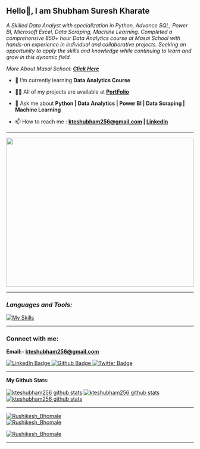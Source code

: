 **<h2> Hello👋, I am Shubham Suresh Kharate</h2>**   
    
<p class="empty"><em>   
A Skilled Data Analyst with specialization in Python, Advance SQL, Power BI, Microsoft Excel, Data Scraping, Machine Learning. Completed a comprehensive 850+ hour Data Analytics course at Masai School with hands-on experience in individual and collaborative projects. Seeking an opportunity to apply the skills and knowledge while continuing to learn and grow in this dynamic field.
<p>More About Masai School:  <a href="https://masaischool.com/" target="_blank"><b>Click Here</b></a></p>
</em></p>
  
<!-- **<h2>Work Experiance</h2>**
<p>
 I worked in the Quality Control department at NRB Bearings LTD., specifically focusing on plastic cage bearings. As a Graduate Apprentice, my role involved the following core responsibilities over the span of one year: 
 
 1. Compiling and delivering inspection reports and test samples to our valued customers
 2. Creating and submitting PPAP (Production Part Approval Process) documents to customers, ensuring their validation and approval.
 3. Conducting audits of Product Control plans and carrying out inspections before dispatch to maintain quality standards. -->

</p>
 
 
- 🌱 I’m currently learning **Data Analytics Course**

- 👨‍💻 All of my projects are available at <a href='https://kteshubham256.github.io/' target="_blank" ><b>PortFolio</b></a>

- 💬 Ask me about **Python | Data Analytics | Power BI | Data Scraping | Machine Learning**


- 📫 How to reach me : **[kteshubham256@gmail.com](mailto:kteshubham256@gmail.com) | [LinkedIn](https://www.linkedin.com/in/shubham-kharate/)**

<!-- - 📄 Know about my experiences [name](link should be added here) -->
---


<img align="center" width="100%" height="400px" src="https://github.com/rbhomale17/rbhomale17/assets/121092445/5809b6eb-0447-4f8b-a4e8-4fb8149528ef">
 
<!-- <img align="center" width="100%" height="400px" src="https://meeteasy-main-server.onrender.com/photos/files/6491ec17b6cd5f116897c0f2"  alt="main.gif"> -->

---
**<i><h3 align="left">Languages and Tools:</h3></i>**

  <div align="left">

   [![My Skills](https://skillicons.dev/icons?i=python,mongodb,github,vscode,mysql,replit,git)](#)

  </div>

--- 
**<h3 align="left">Connect with me:</h3>**

**Email:- kteshubham256@gmail.com**

<div id="badges">
  <a href="https://www.linkedin.com/in/shubham-kharate">
    <img src="https://img.shields.io/badge/LinkedIn-blue?style=for-the-badge&logo=linkedin&logoColor=white" alt="LinkedIn Badge"/>
  </a>
  <a href="https://kteshubham256.github.io/">
    <img src="https://img.shields.io/badge/portfolio-black?style=for-the-badge&logo=github&logoColor=white" alt="Github Badge"/>
  </a>
<!--   <a href="your-twitter-URL">
    <img src="https://img.shields.io/badge/Twitter-blue?style=for-the-badge&logo=twitter&logoColor=white" alt="Twitter Badge"/>
  </a> -->
  <a href="#">
    <img src="https://komarev.com/ghpvc/?style=for-the-badge&username=kteshubham256" alt="Twitter Badge"/>
  </a>
</div>

<p align="left">
</p>

---



**My Github Stats:**

 <a href="https://github.com/kteshubham256"><img align="center" src="https://github-readme-stats.vercel.app/api?username=kteshubham256&show_icons=true&include_all_commits=true&theme=buefy&hide_border=true" alt="kteshubham256 github stats" /></a>  <a href="https://github.com/kteshubham256"><img align="center" src="https://github-readme-stats.vercel.app/api/top-langs/?username=kteshubham256&layout=compact&theme=buefy&hide_border=true" alt="kteshubham256 github stats" /></a>   <a href="https://github.com/kteshubham256"><img align="center" src="https://github-readme-streak-stats.herokuapp.com/?user=kteshubham256&" alt="kteshubham256 github stats" /></a>  

<!-- <div style="display: grid; grid-template-columns: repeat(2, 500px);">
 <img class="img" height:"120%" src="https://github-readme-stats.vercel.app/api?username=kteshubham256&show_icons=true" />
 <img class="img" height:"150%" src="https://github-readme-stats.vercel.app/api/top-langs/?username=kteshubham256&layout=compact" />
 <!-- --- -->
 <!-- <img class="img" height:"150%" align="center" src="https://github-readme-streak-stats.herokuapp.com/?user=kteshubham256&" alt="Rushikesh_Bhomale" /> -->
 <!-- </div> -->

<!-- <p align="left"> <img class="img" height:"150%" align="center" src="https://github-readme-streak-stats.herokuapp.com/?user=kteshubham256&" alt="Rushikesh_Bhomale" /></a> </p> -->

---

 <a href="https://github.com/kteshubham256"><img src="https://github-profile-trophy.vercel.app/?username=kteshubham256" alt="Rushikesh_Bhomale" /></a>  
  <a href="https://github.com/kteshubham256"><img src="https://github-contributor-stats.vercel.app/api?username=kteshubham256&limit=5&combine_all_yearly_contributions=true" alt="Rushikesh_Bhomale" /></a>  

<a href="https://github.com/kteshubham256"><img src="https://github-profile-summary-cards.vercel.app/api/cards/profile-details?username=kteshubham256" alt="Rushikesh_Bhomale" /></a>  

<!-- <p align="left"> <a href="https://github.com/ryo-ma/github-profile-trophy"><img src="https://github-profile-trophy.vercel.app/?username=kteshubham256" alt="Rushikesh_Bhomale" /></a> </p> -->

---
